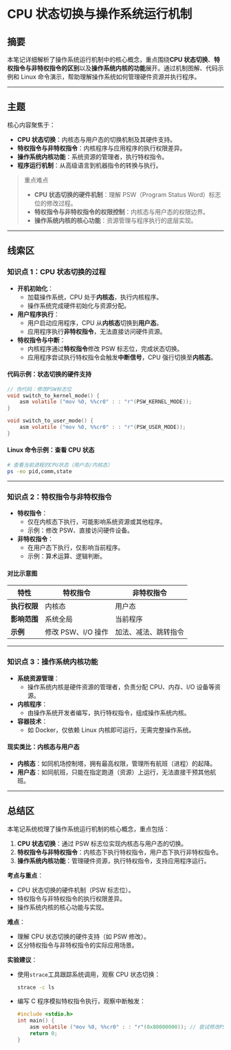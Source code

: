 # CPU 状态切换与操作系统运行机制

## 摘要

本笔记详细解析了操作系统运行机制中的核心概念，重点围绕**CPU 状态切换**、**特权指令与非特权指令的区别**以及**操作系统内核的功能**展开。通过机制图解、代码示例和 Linux 命令演示，帮助理解操作系统如何管理硬件资源并执行程序。

---

## 主题

核心内容聚焦于：

- **CPU 状态切换**：内核态与用户态的切换机制及其硬件支持。
- **特权指令与非特权指令**：内核程序与应用程序的执行权限差异。
- **操作系统内核功能**：系统资源的管理者，执行特权指令。
- **程序运行机制**：从高级语言到机器指令的转换与执行。

> 重点难点
>
> - **CPU 状态切换的硬件机制**：理解 PSW（Program Status Word）标志位的修改过程。
> - **特权指令与非特权指令的权限控制**：内核态与用户态的权限边界。
> - **操作系统内核的核心功能**：资源管理与程序执行的底层实现。

---

## 线索区

### 知识点 1：CPU 状态切换的过程

- **开机初始化**：
  - 加载操作系统，CPU 处于**内核态**，执行内核程序。
  - 操作系统完成硬件初始化与资源分配。
- **用户程序执行**：
  - 用户启动应用程序，CPU 从**内核态**切换到**用户态**。
  - 应用程序执行**非特权指令**，无法直接访问硬件资源。
- **特权指令与中断**：
  - 内核程序通过**特权指令**修改 PSW 标志位，完成状态切换。
  - 应用程序尝试执行特权指令会触发**中断信号**，CPU 强行切换至**内核态**。

#### 代码示例：状态切换的硬件支持

```c
// 伪代码：修改PSW标志位
void switch_to_kernel_mode() {
    asm volatile ("mov %0, %%cr0" : : "r"(PSW_KERNEL_MODE));
}

void switch_to_user_mode() {
    asm volatile ("mov %0, %%cr0" : : "r"(PSW_USER_MODE));
}
```

#### Linux 命令示例：查看 CPU 状态

```bash
# 查看当前进程的CPU状态（用户态/内核态）
ps -eo pid,comm,state
```

---

### 知识点 2：特权指令与非特权指令

- **特权指令**：
  - 仅在内核态下执行，可能影响系统资源或其他程序。
  - 示例：修改 PSW、直接访问硬件设备。
- **非特权指令**：
  - 在用户态下执行，仅影响当前程序。
  - 示例：算术运算、逻辑判断。

#### 对比示意图

| **特性**     | **特权指令**       | **非特权指令**       |
| ------------ | ------------------ | -------------------- |
| **执行权限** | 内核态             | 用户态               |
| **影响范围** | 系统全局           | 当前程序             |
| **示例**     | 修改 PSW、I/O 操作 | 加法、减法、跳转指令 |

---

### 知识点 3：操作系统内核功能

- **系统资源管理**：
  - 操作系统内核是硬件资源的管理者，负责分配 CPU、内存、I/O 设备等资源。
- **内核程序**：
  - 由操作系统开发者编写，执行特权指令，组成操作系统内核。
- **容器技术**：
  - 如 Docker，仅依赖 Linux 内核即可运行，无需完整操作系统。

#### 现实类比：内核态与用户态

- **内核态**：如同机场控制塔，拥有最高权限，管理所有航班（进程）的起降。
- **用户态**：如同航班，只能在指定跑道（资源）上运行，无法直接干预其他航班。

---

## 总结区

本笔记系统梳理了操作系统运行机制的核心概念，重点包括：

1. **CPU 状态切换**：通过 PSW 标志位实现内核态与用户态的切换。
2. **特权指令与非特权指令**：内核态下执行特权指令，用户态下执行非特权指令。
3. **操作系统内核功能**：管理硬件资源，执行特权指令，支持应用程序运行。

**考点与重点**：

- CPU 状态切换的硬件机制（PSW 标志位）。
- 特权指令与非特权指令的执行权限差异。
- 操作系统内核的核心功能与实现。

**难点**：

- 理解 CPU 状态切换的硬件支持（如 PSW 修改）。
- 区分特权指令与非特权指令的实际应用场景。

**实验建议**：

- 使用`strace`工具跟踪系统调用，观察 CPU 状态切换：

  ```bash
  strace -c ls
  ```

- 编写 C 程序模拟特权指令执行，观察中断触发：

  ```c
  #include <stdio.h>
  int main() {
      asm volatile ("mov %0, %%cr0" : : "r"(0x80000000)); // 尝试修改PSW
      return 0;
  }
  ```
